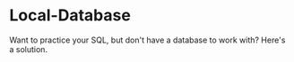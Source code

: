 # Local-Database
Want to practice your SQL, but don't have a database to work with? Here's a solution.
